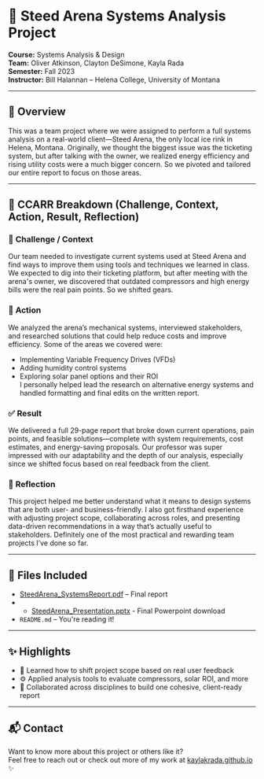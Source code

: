 # 🧊 Steed Arena Systems Analysis Project  
**Course:** Systems Analysis & Design  
**Team:** Oliver Atkinson, Clayton DeSimone, Kayla Rada  
**Semester:** Fall 2023  
**Instructor:** Bill Halannan – Helena College, University of Montana

---

## 🚦 Overview
This was a team project where we were assigned to perform a full systems analysis on a real-world client—Steed Arena, the only local ice rink in Helena, Montana. Originally, we thought the biggest issue was the ticketing system, but after talking with the owner, we realized energy efficiency and rising utility costs were a much bigger concern. So we pivoted and tailored our entire report to focus on those areas.

---

## 🚗 CCARR Breakdown (Challenge, Context, Action, Result, Reflection)

### 🔹 **Challenge / Context**  
Our team needed to investigate current systems used at Steed Arena and find ways to improve them using tools and techniques we learned in class. We expected to dig into their ticketing platform, but after meeting with the arena's owner, we discovered that outdated compressors and high energy bills were the real pain points. So we shifted gears.

### 🔧 **Action**  
We analyzed the arena’s mechanical systems, interviewed stakeholders, and researched solutions that could help reduce costs and improve efficiency. Some of the areas we covered were:  
- Implementing Variable Frequency Drives (VFDs)  
- Adding humidity control systems  
- Exploring solar panel options and their ROI  
I personally helped lead the research on alternative energy systems and handled formatting and final edits on the written report.

### ✅ **Result**  
We delivered a full 29-page report that broke down current operations, pain points, and feasible solutions—complete with system requirements, cost estimates, and energy-saving proposals. Our professor was super impressed with our adaptability and the depth of our analysis, especially since we shifted focus based on real feedback from the client.

### 💭 **Reflection**  
This project helped me better understand what it means to design systems that are both user- and business-friendly. I also got firsthand experience with adjusting project scope, collaborating across roles, and presenting data-driven recommendations in a way that’s actually useful to stakeholders. Definitely one of the most practical and rewarding team projects I’ve done so far.

---

## 📁 Files Included
- [SteedArena_SystemsReport.pdf](https://github.com/KaylaKRada/SteedArena/blob/main/Final%20Project%20SA%26D%20Report.pdf) – Final report
- - [SteedArena_Presentation.pptx](https://github.com/KaylaKRada/SteedArena/blob/main/SteedArena_Presentation.pptx) - Final Powerpoint download
- `README.md` – You're reading it!  

---

## ✨ Highlights
- 🧠 Learned how to shift project scope based on real user feedback  
- ⚙️ Applied analysis tools to evaluate compressors, solar ROI, and more  
- 💬 Collaborated across disciplines to build one cohesive, client-ready report  

---

## 📬 Contact  
Want to know more about this project or others like it?  
Feel free to reach out or check out more of my work at [kaylakrada.github.io](https://kaylakrada.github.io) ✨
